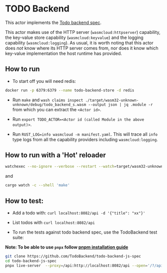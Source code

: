 # TODO Backend

This actor implements the [Todo backend spec](https://github.com/TodoBackend/todo-backend-js-spec/blob/master/js/specs.js).

This actor makes use of the HTTP server (`wasmcloud:httpserver`) capability, the key-value store capability (`wasmcloud:keyvalue`) and the logging capability (`wasmcloud:logging`). As usual, it is worth noting that this actor does _not_ know where its HTTP server comes from, nor does it know which key-value implementation the host runtime has provided.

## How to run

- To start off you will need redis:

```bash
docker run -p 6379:6379 --name todo-backend-store -d redis
```

- Run `make` and `wash claims inspect ./target/wasm32-unknown-unknown/debug/todo_backend_s.wasm --output json | jq .module -r` from which you can extract the `<Actor id>`.

- Run `export TODO_ACTOR=<Actor id (called Module in the above output)>`.

- Run `RUST_LOG=info wasmcloud -m manifest.yaml`. This will trace all `info` type logs from all the capability providers including `wasmcloud:logging`.

## How to run with a 'Hot' reloader

```sh
watchexec --no-ignore --verbose --restart --watch=target/wasm32-unknown-unknown/debug/todomvc_s.wasm -- wasmcloud -m manifest.yaml
```

and

```sh
cargo watch -c --shell 'make'
```

## How to test:

- Add a todo with: `curl localhost:8082/api -d '{"title": "xx"}'`

- List todos with `curl localhost:8082/api`

- To run the tests against todo backend spec, use the TodoBackend test suite:

**Note: To be able to use `pnpx` follow [pnpm installation guide](https://pnpm.io/installation)**

```sh
git clone https://github.com/TodoBackend/todo-backend-js-spec
cd todo-backend-js-spec
pnpx live-server  --proxy=/api:http://localhost:8082/api --open='/?/api'
```
